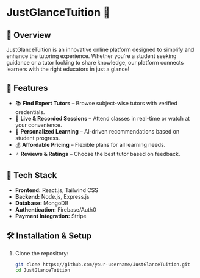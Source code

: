 # JustGlanceTuition 🌟

## 📌 Overview
JustGlanceTuition is an innovative online platform designed to simplify and enhance the tutoring experience. Whether you're a student seeking guidance or a tutor looking to share knowledge, our platform connects learners with the right educators in just a glance!

## 🚀 Features
- 📚 **Find Expert Tutors** – Browse subject-wise tutors with verified credentials.  
- 🎥 **Live & Recorded Sessions** – Attend classes in real-time or watch at your convenience.  
- 📖 **Personalized Learning** – AI-driven recommendations based on student progress.  
- 💰 **Affordable Pricing** – Flexible plans for all learning needs.  
- ⭐ **Reviews & Ratings** – Choose the best tutor based on feedback.  

## 🔧 Tech Stack
- **Frontend:** React.js, Tailwind CSS  
- **Backend:** Node.js, Express.js  
- **Database:** MongoDB  
- **Authentication:** Firebase/Auth0  
- **Payment Integration:** Stripe  

## 🛠 Installation & Setup
1. Clone the repository:  
   ```bash
   git clone https://github.com/your-username/JustGlanceTuition.git
   cd JustGlanceTuition
